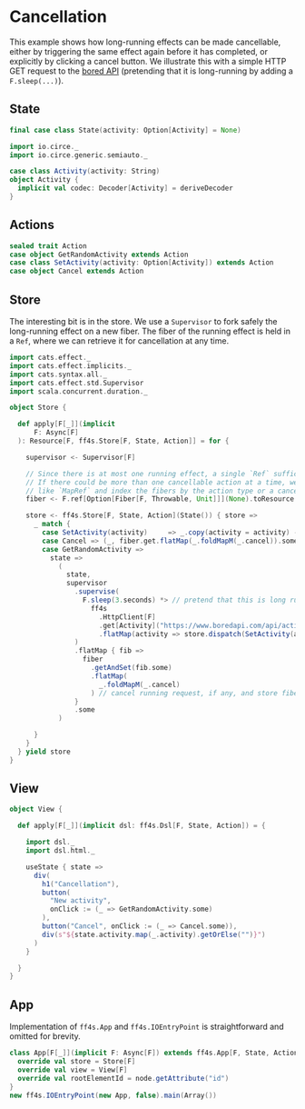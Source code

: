 # Cancellation

This example shows how long-running effects can be made cancellable, either by triggering the same effect again before it has completed, or explicitly by clicking a cancel button. We illustrate this with a simple HTTP GET request to the [bored API](http://boredap.com/) (pretending that it is long-running by adding a `F.sleep(...)`).

## State

```scala mdoc:js:shared
final case class State(activity: Option[Activity] = None)
```

```scala mdoc:js:shared
import io.circe._
import io.circe.generic.semiauto._

case class Activity(activity: String)
object Activity {
  implicit val codec: Decoder[Activity] = deriveDecoder
}
```

## Actions

```scala mdoc:js:shared
sealed trait Action
case object GetRandomActivity extends Action
case class SetActivity(activity: Option[Activity]) extends Action
case object Cancel extends Action
```

## Store

The interesting bit is in the store. We use a `Supervisor` to fork safely the long-running effect on a new fiber. The fiber of the running effect is held in a `Ref`, where we can retrieve it for cancellation at any time.

```scala mdoc:js:shared
import cats.effect._
import cats.effect.implicits._
import cats.syntax.all._
import cats.effect.std.Supervisor
import scala.concurrent.duration._

object Store {

  def apply[F[_]](implicit
      F: Async[F]
  ): Resource[F, ff4s.Store[F, State, Action]] = for {

    supervisor <- Supervisor[F]

    // Since there is at most one running effect, a single `Ref` suffices.
    // If there could be more than one cancellable action at a time, we would use something
    // like `MapRef` and index the fibers by the action type or a cancellation token.
    fiber <- F.ref[Option[Fiber[F, Throwable, Unit]]](None).toResource

    store <- ff4s.Store[F, State, Action](State()) { store =>
      _ match {
        case SetActivity(activity)     => _.copy(activity = activity) -> none
        case Cancel => (_, fiber.get.flatMap(_.foldMapM(_.cancel)).some)
        case GetRandomActivity =>
          state =>
            (
              state,
              supervisor
                .supervise(
                  F.sleep(3.seconds) *> // pretend that this is long running
                    ff4s
                      .HttpClient[F]
                      .get[Activity]("https://www.boredapi.com/api/activity")
                      .flatMap(activity => store.dispatch(SetActivity(activity.some)))
                )
                .flatMap { fib =>
                  fiber
                    .getAndSet(fib.some)
                    .flatMap(
                      _.foldMapM(_.cancel)
                    ) // cancel running request, if any, and store fiber of new request
                }
                .some
            )

      }
    }
  } yield store
}
```

## View

```scala mdoc:js:shared
object View {

  def apply[F[_]](implicit dsl: ff4s.Dsl[F, State, Action]) = {

    import dsl._
    import dsl.html._

    useState { state =>
      div(
        h1("Cancellation"),
        button(
          "New activity",
          onClick := (_ => GetRandomActivity.some)
        ),
        button("Cancel", onClick := (_ => Cancel.some)),
        div(s"${state.activity.map(_.activity).getOrElse("")}")
      )
    }

  }
}
```

## App

Implementation of `ff4s.App` and `ff4s.IOEntryPoint` is straightforward and omitted for brevity.

```scala mdoc:js:invisible
class App[F[_]](implicit F: Async[F]) extends ff4s.App[F, State, Action] {
  override val store = Store[F]
  override val view = View[F]
  override val rootElementId = node.getAttribute("id")
}
new ff4s.IOEntryPoint(new App, false).main(Array())
```
